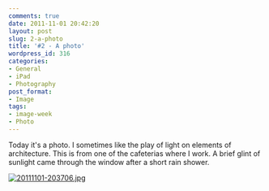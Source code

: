 ```yaml
---
comments: true
date: 2011-11-01 20:42:20
layout: post
slug: 2-a-photo
title: '#2 - A photo'
wordpress_id: 316
categories:
- General
- iPad
- Photography
post_format:
- Image
tags:
- image-week
- Photo
---
```


Today it's a photo. I sometimes like the play of light on elements of architecture. This is from one of the cafeterias where I work. A brief glint of sunlight came through the window after a short rain shower. 




<!-- more -->




[![20111101-203706.jpg](http://jens.raaby.co.uk/wp-content/uploads/2011/11/20111101-203706.jpg)](http://jens.raaby.co.uk/wp-content/uploads/2011/11/20111101-203706.jpg)



